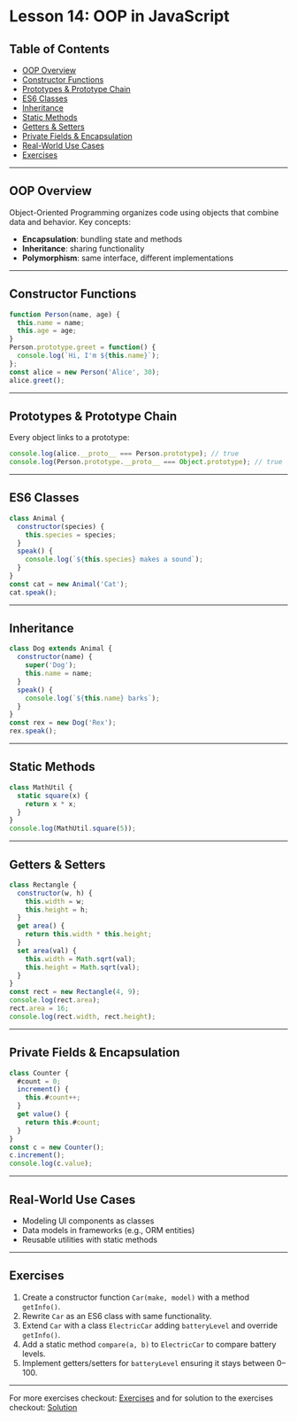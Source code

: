 # Lesson 14: OOP in JavaScript

## Table of Contents

* [OOP Overview](#oop-overview)
* [Constructor Functions](#constructor-functions)
* [Prototypes & Prototype Chain](#prototypes--prototype-chain)
* [ES6 Classes](#es6-classes)
* [Inheritance](#inheritance)
* [Static Methods](#static-methods)
* [Getters & Setters](#getters--setters)
* [Private Fields & Encapsulation](#private-fields--encapsulation)
* [Real-World Use Cases](#real-world-use-cases)
* [Exercises](#exercises)

---

## OOP Overview

Object-Oriented Programming organizes code using objects that combine data and behavior. Key concepts:

* **Encapsulation**: bundling state and methods
* **Inheritance**: sharing functionality
* **Polymorphism**: same interface, different implementations

---

## Constructor Functions

```js
function Person(name, age) {
  this.name = name;
  this.age = age;
}
Person.prototype.greet = function() {
  console.log(`Hi, I'm ${this.name}`);
};
const alice = new Person('Alice', 30);
alice.greet();
```

---

## Prototypes & Prototype Chain

Every object links to a prototype:

```js
console.log(alice.__proto__ === Person.prototype); // true
console.log(Person.prototype.__proto__ === Object.prototype); // true
```

---

## ES6 Classes

```js
class Animal {
  constructor(species) {
    this.species = species;
  }
  speak() {
    console.log(`${this.species} makes a sound`);
  }
}
const cat = new Animal('Cat');
cat.speak();
```

---

## Inheritance

```js
class Dog extends Animal {
  constructor(name) {
    super('Dog');
    this.name = name;
  }
  speak() {
    console.log(`${this.name} barks`);
  }
}
const rex = new Dog('Rex');
rex.speak();
```

---

## Static Methods

```js
class MathUtil {
  static square(x) {
    return x * x;
  }
}
console.log(MathUtil.square(5));
```

---

## Getters & Setters

```js
class Rectangle {
  constructor(w, h) {
    this.width = w;
    this.height = h;
  }
  get area() {
    return this.width * this.height;
  }
  set area(val) {
    this.width = Math.sqrt(val);
    this.height = Math.sqrt(val);
  }
}
const rect = new Rectangle(4, 9);
console.log(rect.area);
rect.area = 16;
console.log(rect.width, rect.height);
```

---

## Private Fields & Encapsulation

```js
class Counter {
  #count = 0;
  increment() {
    this.#count++;
  }
  get value() {
    return this.#count;
  }
}
const c = new Counter();
c.increment();
console.log(c.value);
```

---

## Real-World Use Cases

* Modeling UI components as classes
* Data models in frameworks (e.g., ORM entities)
* Reusable utilities with static methods

---

## Exercises

1. Create a constructor function `Car(make, model)` with a method `getInfo()`.
2. Rewrite `Car` as an ES6 class with same functionality.
3. Extend `Car` with a class `ElectricCar` adding `batteryLevel` and override `getInfo()`.
4. Add a static method `compare(a, b)` to `ElectricCar` to compare battery levels.
5. Implement getters/setters for `batteryLevel` ensuring it stays between 0–100.

---

For more exercises checkout: [Exercises](./Exercises.txt) and for solution to the exercises checkout: [Solution](./solution.js)
